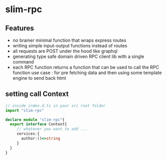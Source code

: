 # slim-rpc

## Features
- no brainer minimal function that wraps express routes 
- writing simple input-output functions instead of routes
- all requests are POST under the hood like graphql
- generating type safe domain driven RPC client lib with a single command
- each RPC function returns a function that can be used to call the RPC function 
  use case : for pre fetching data and then using some template engine to send back html

## setting call Context
```ts
// inside index.d.ts in your src root folder
import "slim-rpc"

declare module "slim-rpc"{
  export interface Context{
     // whatever you want to add ...
     services:{
       author:()=>string
     }
  } 
}


```